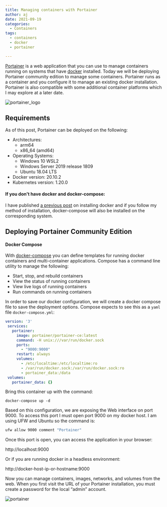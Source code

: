 ```yaml
---
title: Managing containers with Portainer
author: aj
date: 2021-09-19
categories:
  - Containers
tags:
  - containers
  - docker
  - portainer

---
```


[Portainer][1] is a web application that you can use to manage containers running on systems that have [docker][2] installed. Today we will be deploying Portainer community edition to manage some containers. Portainer runs as a container and you configure it to manage an existing docker installation. Portainer is also compatible with some additional container platforms which I may explore at a later date.

![portainer_logo](/images/portainer_logo.png)

## Requirements

As of this post, Portainer can be deployed on the following:

* Architectures:
    * arm64
    * x86_64 (amd64)
* Operating Systems:
    * Windows 10 WSL2
    * Windows Server 2019 release 1809
    * Ubuntu 18.04 LTS
* Docker version: 20.10.2
* Kubernetes version: 1.20.0

#### If you don't have docker and docker-compose:

I have published [a previous post][4] on installing docker and if you follow my method of installation, docker-compose will also be installed on the corresponding system.

## Deploying Portainer Community Edition

#### Docker Compose

With [docker-compose][3] you can define templates for running docker containers and multi-container applications. Compose has a command line utility to manage the following:

* Start, stop, and rebuild containers
* View the status of running containers
* View live logs of running containers
* Run commands on running containers

In order to save our docker configuration, we will create a docker compose file to save the deployment options. Compose expects to see this as a `yaml` file `docker-compose.yml`:

```yaml
version: '3'
 services:
   portainer:
     image: portainer/portainer-ce:latest
     command: -H unix:///var/run/docker.sock
     ports:
       - "9000:9000"
     restart: always
     volumes:
       - /etc/localtime:/etc/localtime:ro
       - /var/run/docker.sock:/var/run/docker.sock:ro
       - portainer_data:/data
 volumes:
   portainer_data: {}
```

Bring this container up with the command:

`docker-compose up -d`

Based on this configuration, we are exposing the Web interface on port 9000. To access this port I must open port 9000 on my docker host. I am using UFW and Ubuntu so the command is:

```bash
ufw allow 9000 comment "Portainer"
```

Once this port is open, you can access the application in your browser:

http://localhost:9000

Or if you are running docker in a headless environment:

http://docker-host-ip-or-hostname:9000

Now you can manage containers, images, networks, and volumes from the web. When you first visit the URL of your Portainer installation, you must create a password for the local “admin” account.

![portainer](/images/portainer.png)

 [1]: https://www.portainer.io/
 [2]: https://www.docker.com/
 [3]: https://docs.docker.com/compose/
 [4]: /posts/containers/